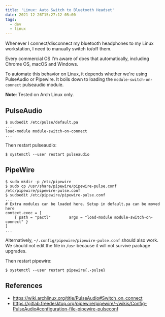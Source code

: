 ```yaml
---
title: 'Linux: Auto Switch to Bluetooth Headset'
date: 2021-12-26T15:27:12-05:00
tags:
  - dev
  - linux
---
```


Whenever I connect/disconnect my bluetooth headphones to my Linux workstation, I need to manually switch to/off them.


Every commercial OS I'm aware of does that automatically, including Chrome OS, macOS and Windows.

To automate this behavior on Linux, it depends whether we're using PulseAudio or Pipewire. It boils down to loading the `module-switch-on-connect` pulseaudio module.

**Note**: Tested on Arch Linux only.

## PulseAudio

```shell
$ sudoedit /etc/pulse/default.pa
...
load-module module-switch-on-connect
...
```

Then restart pulseaudio:

```shell
$ systemctl --user restart pulseaudio
```

## PipeWire

```shell
$ sudo mkdir -p /etc/pipewire
$ sudo cp /usr/share/pipewire/pipewire-pulse.conf /etc/pipewire/pipewire-pulse.conf
$ sudoedit /etc/pipewire/pipewire-pulse.conf
...
# Extra modules can be loaded here. Setup in default.pa can be moved here
context.exec = [
    { path = "pactl"        args = "load-module module-switch-on-connect" }
]
...
```

Alternatively, `~/.config/pipewire/pipewire-pulse.conf` should also work. We
should not edit the file in `/usr` because it will not survive package
upgrades.

Then restart pipewire:

```shell
$ systemctl --user restart pipewire{,-pulse}
```

## References

- https://wiki.archlinux.org/title/PulseAudio#Switch_on_connect
- https://gitlab.freedesktop.org/pipewire/pipewire/-/wikis/Config-PulseAudio#configuration-file-pipewire-pulseconf
